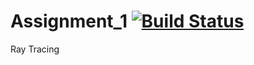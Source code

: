 # Assignment_1 [![Build Status](https://travis-ci.com/NYUGraphics/assignment1-E-O-H.svg?token=WpWd3rP8DEgVZ7poywV2&branch=master)](https://travis-ci.com/NYUGraphics/assignment1-E-O-H)
Ray Tracing

